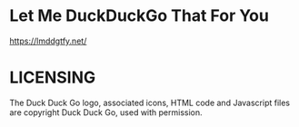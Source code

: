 Let Me DuckDuckGo That For You
==============================

https://lmddgtfy.net/

LICENSING
=========
The Duck Duck Go logo, associated icons, HTML code and Javascript files are copyright Duck Duck Go, used with permission.
